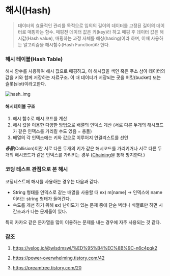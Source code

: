 # 해시(Hash)

>데이터의 효율적인 관리를 목적으로 임의의 길이의 데이터를 고정된 길이의 데이터로 매핑하는 함수. 매핑전 데이터 값은 키(key)라 하고 매핑 후 데이터 값은 해시값(Hash value), 매핑하는 과정 자체를 해싱(hasing)이라 하며, 이때 사용하는 알고리즘을 해시함수(Hash Function)라 한다.



### 해시 테이블(Hash Table)
해시 함수를 사용하여 해시 값으로 매핑하고, 이 해시값을 색인 혹은 주소 삼아 데이터의 값을 키와 함께 저장하는 자료구조. 이 때 데이터가 저장되는 곳을 버킷(bucket) 또는 슬롯(slot)이라고한다.

![hash_img](https://user-images.githubusercontent.com/48992412/145716229-0fe64dce-8ab3-423e-8a30-72704049be2c.png)

#### 해시테이블 구조

1. 해시 함수로 해시 코드를 계산
2. 해시 값을 이용한 다양한 방법으로 배열의 인덱스 계산 (서로 다른 두개의 해시코드가 같은 인덱스를 가리킬 수도 있음 = 충돌)
3. 배열의 각 인덱스에는 키와 값으로 이루어지 연결리스트를 선언



***충돌***(Collision)이란 서로 다른 두개의 키가 같은 해시코드를 가리키거나 서로 다른 두개의 해시코드가 같은 인덱스를 가리키는 경우 ([Chaining](https://preamtree.tistory.com/20)을 통해 방지한다.)



### 코딩 테스트 관점으로 본 해시

코딩테스트에 해시를 사용하는 경우는 다음과 같다.
- String 형태를 인덱스로 같는 배열을 사용할 때 ex) m[name] -> 인덱스에 name이라는 string 형태가 들어간다.
- 속도를 개선 하기 위해 ex) 난이도가 있는 문제 중에 단순 벡터나 배열로만 하면 시간초과가 나는 문제들이 있다.

특히 카카오 같은 문자열을 많이 이용하는 문제를 내는 경우에 자주 사용되는 것 같다.



### 참조

1. https://velog.io/@wlsdmswl/%ED%95%B4%EC%8B%9C-n6c4pqk2

2. https://power-overwhelming.tistory.com/42

3. https://preamtree.tistory.com/20

